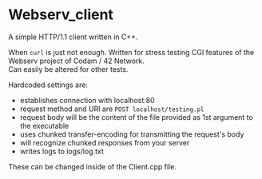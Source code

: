 # Webserv_client

A simple HTTP/1.1 client written in C++. <br>

When `curl` is just not enough.
Written for stress testing CGI features of the Webserv project of Codam / 42 Network. <br>
Can easily be altered for other tests.

Hardcoded settings are:
- establishes connection with localhost:80
- request method and URI are `POST localhost/testing.pl`
- request body will be the content of the file provided as 1st argument to the executable
- uses chunked transfer-encoding for transmitting the request's body
- will recognize chunked responses from your server
- writes logs to logs/log.txt

These can be changed inside of the Client.cpp file. <br>
